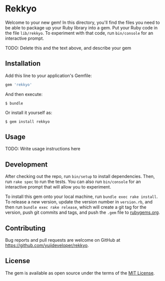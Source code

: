 # Rekkyo

Welcome to your new gem! In this directory, you'll find the files you need to be able to package up your Ruby library into a gem. Put your Ruby code in the file `lib/rekkyo`. To experiment with that code, run `bin/console` for an interactive prompt.

TODO: Delete this and the text above, and describe your gem

## Installation

Add this line to your application's Gemfile:

```ruby
gem 'rekkyo'
```

And then execute:

    $ bundle

Or install it yourself as:

    $ gem install rekkyo

## Usage

TODO: Write usage instructions here

## Development

After checking out the repo, run `bin/setup` to install dependencies. Then, run `rake spec` to run the tests. You can also run `bin/console` for an interactive prompt that will allow you to experiment.

To install this gem onto your local machine, run `bundle exec rake install`. To release a new version, update the version number in `version.rb`, and then run `bundle exec rake release`, which will create a git tag for the version, push git commits and tags, and push the `.gem` file to [rubygems.org](https://rubygems.org).

## Contributing

Bug reports and pull requests are welcome on GitHub at https://github.com/yujideveloper/rekkyo.

## License

The gem is available as open source under the terms of the [MIT License](https://opensource.org/licenses/MIT).
